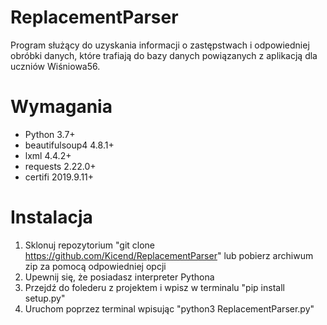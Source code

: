 # ReplacementParser
Program służący do uzyskania informacji o zastępstwach i odpowiedniej obróbki danych, które trafiają do bazy danych powiązanych
z aplikacją dla uczniów Wiśniowa56.

# Wymagania
* Python 3.7+
* beautifulsoup4 4.8.1+
* lxml 4.4.2+
* requests 2.22.0+
* certifi 2019.9.11+

# Instalacja
1. Sklonuj repozytorium "git clone https://github.com/Kicend/ReplacementParser" lub pobierz archiwum zip za pomocą odpowiedniej opcji
2. Upewnij się, że posiadasz interpreter Pythona
3. Przejdź do folederu z projektem i wpisz w terminalu "pip install setup.py"
4. Uruchom poprzez terminal wpisując "python3 ReplacementParser.py"
